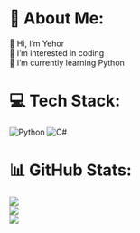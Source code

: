 # 💫 About Me:
👋 Hi, I’m Yehor<br>👀 I’m interested in coding<br>🌱 I’m currently learning Python


# 💻 Tech Stack:
![Python](https://img.shields.io/badge/python-3670A0?style=for-the-badge&logo=python&logoColor=ffdd54) ![C#](https://img.shields.io/badge/c%23-%23239120.svg?style=for-the-badge&logo=csharp&logoColor=white)
# 📊 GitHub Stats:
![](https://github-readme-stats.vercel.app/api?username=YehorKovalov07&theme=dark&hide_border=false&include_all_commits=true&count_private=true)<br/>
![](https://nirzak-streak-stats.vercel.app/?user=YehorKovalov07&theme=dark&hide_border=false)<br/>
![](https://github-readme-stats.vercel.app/api/top-langs/?username=YehorKovalov07&theme=dark&hide_border=false&include_all_commits=true&count_private=true&layout=compact)

<!-- Proudly created with GPRM ( https://gprm.itsvg.in ) -->
